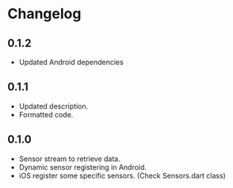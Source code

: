 # Changelog

## 0.1.2

* Updated Android dependencies

## 0.1.1

* Updated description.
* Formatted code.

## 0.1.0

* Sensor stream to retrieve data.
* Dynamic sensor registering in Android.
* iOS register some specific sensors. (Check Sensors.dart class)
